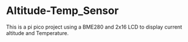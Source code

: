 # Altitude-Temp_Sensor
This is a pi pico project using a BME280 and 2x16 LCD to display current altitude and Temperature.
